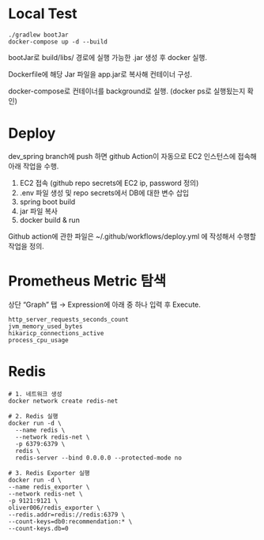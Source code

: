 # Local Test

```
./gradlew bootJar
docker-compose up -d --build
```
bootJar로 build/libs/ 경로에 실행 가능한 .jar 생성 후 docker 실행. 

Dockerfile에 해당 Jar 파일을 app.jar로 복사해 컨테이너 구성.

docker-compose로 컨테이너를 background로 실행.
(docker ps로 실행됬는지 확인)

# Deploy

dev_spring branch에 push 하면 github Action이 자동으로 EC2 인스턴스에 접속해 아래 작업을 수행.

1. EC2 접속 (github repo secrets에 EC2 ip, password 정의)
2. .env 파일 생성 및 repo secrets에서 DB에 대한 변수 삽입
3. spring boot build
4. jar 파일 복사
5. docker build & run

Github action에 관한 파일은 ~/.github/workflows/deploy.yml 에 작성해서 수행할 작업을 정의.

# Prometheus Metric 탐색

상단 “Graph” 탭 → Expression에 아래 중 하나 입력 후 Execute.

```
http_server_requests_seconds_count
jvm_memory_used_bytes
hikaricp_connections_active
process_cpu_usage
```

# Redis
```
# 1. 네트워크 생성
docker network create redis-net

# 2. Redis 실행 
docker run -d \
  --name redis \
  --network redis-net \
  -p 6379:6379 \
  redis \
  redis-server --bind 0.0.0.0 --protected-mode no

# 3. Redis Exporter 실행 
docker run -d \
--name redis_exporter \
--network redis-net \
-p 9121:9121 \
oliver006/redis_exporter \
--redis.addr=redis://redis:6379 \
--count-keys=db0:recommendation:* \
--count-keys.db=0
```